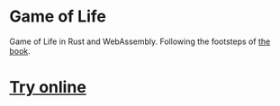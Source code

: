 # Game of Life

Game of Life in Rust and WebAssembly.
Following the footsteps of [the book](https://rustwasm.github.io/docs/book/).

# [Try online](https://themifi.github.io/game-of-life/)
